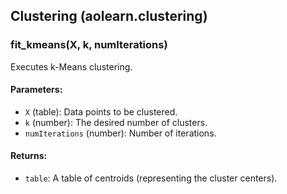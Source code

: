 ## Clustering (aolearn.clustering)

### fit_kmeans(X, k, numIterations)
Executes k-Means clustering.

#### Parameters:
- `X` (table): Data points to be clustered.
- `k` (number): The desired number of clusters.
- `numIterations` (number): Number of iterations.

#### Returns:
- `table`: A table of centroids (representing the cluster centers).

